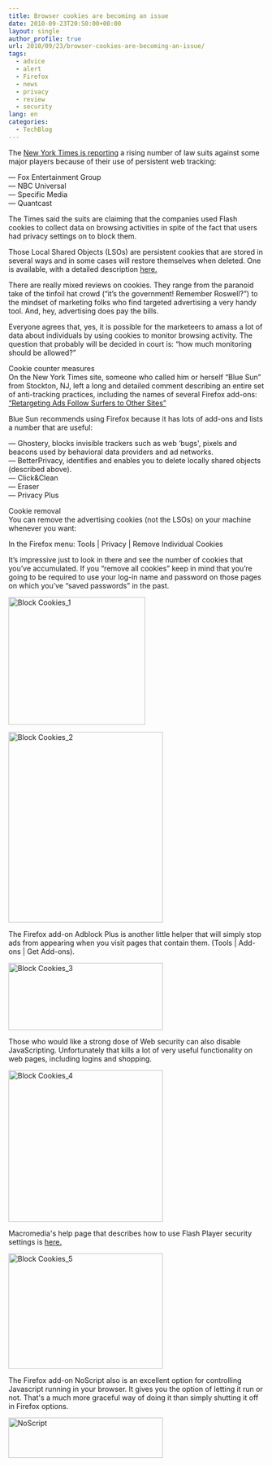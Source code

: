 ```yaml
---
title: Browser cookies are becoming an issue
date: 2010-09-23T20:50:00+00:00
layout: single
author_profile: true
url: 2010/09/23/browser-cookies-are-becoming-an-issue/
tags:
  - advice
  - alert
  - Firefox
  - news
  - privacy
  - review
  - security
lang: en
categories: 
  - TechBlog
---
```

The [New York Times is reporting](http://www.nytimes.com/2010/09/21/technology/21cookie.html?scp=1&sq=suit%20cookies&st=cse) a rising number of law suits against some major players because of their use of persistent web tracking:

— Fox Entertainment Group  
— NBC Universal  
— Specific Media  
— Quantcast

The Times said the suits are claiming that the companies used Flash cookies to collect data on browsing activities in spite of the fact that users had privacy settings on to block them.

Those Local Shared Objects (LSOs) are persistent cookies that are stored in several ways and in some cases will restore themselves when deleted. One is available, with a detailed description [here.](http://samy.pl/evercookie/) 

There are really mixed reviews on cookies. They range from the paranoid take of the tinfoil hat crowd (“it’s the government! Remember Roswell?”) to the mindset of marketing folks who find targeted advertising a very handy tool. And, hey, advertising does pay the bills.

Everyone agrees that, yes, it is possible for the marketeers to amass a lot of data about individuals by using cookies to monitor browsing activity. The question that probably will be decided in court is: “how much monitoring should be allowed?”

Cookie counter measures  
On the New York Times site, someone who called him or herself “Blue Sun” from Stockton, NJ, left a long and detailed comment describing an entire set of anti-tracking practices, including the names of several Firefox add-ons: [“Retargeting Ads Follow Surfers to Other Sites”](http://community.nytimes.com/comments/www.nytimes.com/2010/08/30/technology/30adstalk.html?permid=248#comment248)

Blue Sun recommends using Firefox because it has lots of add-ons and lists a number that are useful:

— Ghostery, blocks invisible trackers such as web &#8216;bugs', pixels and beacons used by behavioral data providers and ad networks.  
— BetterPrivacy, identifies and enables you to delete locally shared objects (described above).  
— Click&Clean  
— Eraser  
— Privacy Plus

Cookie removal  
You can remove the advertising cookies (not the LSOs) on your machine whenever you want:

In the Firefox menu: Tools | Privacy | Remove Individual Cookies

It’s impressive just to look in there and see the number of cookies that you’ve accumulated. If you “remove all cookies” keep in mind that you’re going to be required to use your log-in name and password on those pages on which you’ve “saved passwords” in the past.

[<img title="Block Cookies_1" border="0" alt="Block Cookies_1" src="http://lh5.ggpht.com/_vaUVXcmC3OI/TJu2YQAI-FI/AAAAAAAACfg/oE0RtIIRf8U/Block%20Cookies_1_thumb%5B2%5D.png?imgmax=800" width="269" height="251" />](http://lh6.ggpht.com/_vaUVXcmC3OI/TJu2Xe5tN-I/AAAAAAAACfc/sBit9slQuuM/s1600-h/Block%20Cookies_1%5B4%5D.png)

[<img title="Block Cookies_2" border="0" alt="Block Cookies_2" src="http://lh3.ggpht.com/_vaUVXcmC3OI/TJu2b9VoThI/AAAAAAAACfo/gSuATxlQwIs/Block%20Cookies_2_thumb%5B2%5D.png?imgmax=800" width="304" height="375" />](http://lh6.ggpht.com/_vaUVXcmC3OI/TJu2Z98D8mI/AAAAAAAACfk/r5MbvHVsipA/s1600-h/Block%20Cookies_2%5B4%5D.png)

The Firefox add-on Adblock Plus is another little helper that will simply stop ads from appearing when you visit pages that contain them. (Tools | Add-ons | Get Add-ons).

[<img title="Block Cookies_3" border="0" alt="Block Cookies_3" src="http://lh3.ggpht.com/_vaUVXcmC3OI/TJu2d1ZITDI/AAAAAAAACfw/Ip8J-pllXWo/Block%20Cookies_3_thumb%5B2%5D.png?imgmax=800" width="304" height="132" />](http://lh5.ggpht.com/_vaUVXcmC3OI/TJu2cjrXoXI/AAAAAAAACfs/j5qnvfZou6A/s1600-h/Block%20Cookies_3%5B4%5D.png)

Those who would like a strong dose of Web security can also disable JavaScripting. Unfortunately that kills a lot of very useful functionality on web pages, including logins and shopping.

[<img title="Block Cookies_4" border="0" alt="Block Cookies_4" src="http://lh4.ggpht.com/_vaUVXcmC3OI/TJu2giVaj0I/AAAAAAAACf4/MUn9OQXKOvw/Block%20Cookies_4_thumb%5B2%5D.png?imgmax=800" width="304" height="298" />](http://lh6.ggpht.com/_vaUVXcmC3OI/TJu2fG5i6cI/AAAAAAAACf0/PL_0QXBZflU/s1600-h/Block%20Cookies_4%5B4%5D.png)

Macromedia's help page that describes how to use Flash Player security settings is [here.](http://www.macromedia.com/support/documentation/en/flashplayer/help/settings_manager.html)

[<img title="Block Cookies_5" border="0" alt="Block Cookies_5" src="http://lh5.ggpht.com/_vaUVXcmC3OI/TJu2i4n-GyI/AAAAAAAACgA/NehGzshRjmw/Block%20Cookies_5_thumb%5B1%5D.png?imgmax=800" width="304" height="227" />](http://lh6.ggpht.com/_vaUVXcmC3OI/TJu2hTIp_AI/AAAAAAAACf8/A-ODEG4DMXQ/s1600-h/Block%20Cookies_5%5B3%5D.png)

The Firefox add-on NoScript also is an excellent option for controlling Javascript running in your browser. It gives you the option of letting it run or not. That's a much more graceful way of doing it than simply shutting it off in Firefox options.

[<img title="NoScript" border="0" alt="NoScript" src="http://lh3.ggpht.com/_vaUVXcmC3OI/TJu2m_3UgGI/AAAAAAAACgI/OAtowmzYWEk/NoScript_thumb%5B1%5D.png?imgmax=800" width="304" height="79" />](http://lh5.ggpht.com/_vaUVXcmC3OI/TJu2lx4eIcI/AAAAAAAACgE/Y7kmxoW6AaM/s1600-h/NoScript%5B3%5D.png)